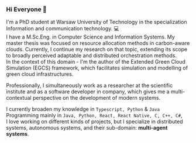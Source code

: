 ### Hi Everyone 👋
I'm a PhD student at Warsaw University of Technology in the specialization Information and communication technology. 💻 \
I have a M.Sc.Eng. in Computer Science and Information Systems. My master thesis was focused on resource allocation methods in carbon-aware clouds.
Currently, I continue my research on that topic, extending its scope to broadly perceived adaptable and distributed orchestration methods. \
In the context of this domain - I'm the author of the Extended Green Cloud Simulation (EGCS) framework, which facilitates simulation and modelling of green cloud infrastructures. 

Professionally, I simultaneously work as a researcher at the scientific institute and as a software developer in company, which gives me a multi-contextual perspective on the development of modern systems. 

I currently broaden my knowledge in `Typescript, Python` & `Java` \
Programming mainly in `Java, Python, React, React Native, C, C++, C#`,\
I love working on different kinds of projects, but I specialize in distributed systems, autonomous systems, and their sub-domain: **multi-agent systems**.


<!--
**soffi49/soffi49** is a ✨ _special_ ✨ repository because its `README.md` (this file) appears on your GitHub profile.

Here are some ideas to get you started:

- 🔭 I’m currently working on ...
- 🌱 I’m currently learning ...
- 👯 I’m looking to collaborate on ...
- 🤔 I’m looking for help with ...
- 💬 Ask me about ...
- 📫 How to reach me: ...
- 😄 Pronouns: ...
- ⚡ Fun fact: ...
-->
